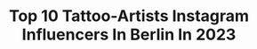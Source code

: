 ---
title: Top 10 Tattoo-Artists Instagram Influencers In Berlin In 2023
description: >-
  Find top tattoo-artists Instagram influencers in Berlin in 2023. Most popular hashtags: #tattooartist #berlin #tattoo #inked.
platform: Instagram
hits: 39
text_top: See the most popular Instagram influencers on inBeat.
text_bottom: Our database aggregates 39 Instagram influencers like this in Berlin, Germany for you to connect with.
profiles:
  - username: "tattoo_hasso"
    fullname: >-
      TATTOO ARTIST FROM BERLIN📍
    bio: >-
      Potsdamer Str. 161 10783 Berlin/Schöneberg ❌TERMINANFRAGEN NUR ÜBER INSTAGRAM❌
    location: "Germany"
    followers: 24650
    engagement: 545
    commentsToLikes: 0.021213
    id: ck5bzpxfbrmex0i11a3j57dfw
    verified: false
    hashtags: "#dove, #tattoohasso, #headtattoo, #tattoos"
  - username: "let.the.nipples.shine"
    fullname: >-
      let the n!pples shine
    bio: >-
      📍Berlin, #friedrichshain 📷 #photography project supporting no bra freedom. Scouting, photography & project by IC. 📨 #model applications are welcome.
    location: "Germany"
    followers: 40905
    engagement: 349
    commentsToLikes: 0.009568
    id: ckap6ochwgqwm0i78s4uia5iu
    verified: false
    hashtags: "#artist, #portraitphotography, #leatherharnesses, #tattoedgirl"
  - username: "albareyk"
    fullname: >-
      Tattoo Artist 🌞
    bio: >-
      ▪️BERLIN-Private studio. ▫️2021 waiting list open. ◾️she/her✨ 🔳To book please fill the form here⬇️
    location: "Germany"
    followers: 19620
    engagement: 258
    commentsToLikes: 0.013905
    id: ckap1qx8ovqgw0i78zprhu99a
    verified: false
    hashtags: "#flowertattoo, #tattooartist, #tttcollector, #tttism"
  - username: "christian.berndt.tattoo"
    fullname: >-
      ☠︎Christian Berndt☠︎
    bio: >-
      ✖️Jewelz Tattoo Shop✖️ ✖️Braunschweig Germany✖️ @chriz.berndt 📨jewelztattooshop@outlook.de
    location: "Germany"
    followers: 172130
    engagement: 89
    commentsToLikes: 0.007371
    id: ck5chtidlrfst0i11h58shn9s
    verified: false
    hashtags: "#germany, #tattoos, #inked, #tattoo"
  - username: "unclea"
    fullname: >-
      Uncle Allan
    bio: >-
      Tattoo artist and photo geek. Danish but living in Berlin, Germany. Www.YouTube.com/user/theuncleallan uaphoto.blogspot.com onkelallan@gmail.com
    location: "Germany"
    followers: 47231
    engagement: 234
    commentsToLikes: 0.025833
    id: ck134pkj7xkzc0i19zcpjpszz
    verified: false
    hashtags: "#berlin, #berlintattoo, #germantattooers, #tattoolife"
  - username: "dominik_thewho"
    fullname: >-
      Dominik theWHO
    bio: >-
      ф︎ STORIES. NOT TATTOOS. ф︎ MEIN HERZENSPROJEKT ↓ ф︎ @thewho_studio - NewCulture ф︎ CREATOR ф︎ BERLIN ф︎ BOOKING CLOSE
    location: "Germany"
    followers: 55043
    engagement: 235
    commentsToLikes: 0.012215
    id: ck8svrjl7cfro0j78k31hjnr1
    verified: false
    hashtags: "#artist, #blackwork, #tattooist, #tattooing"
  - username: "blvckacidkvlt"
    fullname: >-
      BLVCK ACID KVLT
    bio: >-
      Temple of Khazra Tattoo artist @akaberlin DM for contact #darkartists#blackwork#occultart
    location: "Germany"
    followers: 18507
    engagement: 567
    commentsToLikes: 0.018721
    id: ck5hm8z4tlips0i11tngvb1ou
    verified: false
    hashtags: ""
  - username: "crazy_art_station1"
    fullname: >-
      Willi Müller
    bio: >-
      Carpenter from Berlin Germany DM me for more info
    location: "Germany"
    followers: 30837
    engagement: 349
    commentsToLikes: 0.008324
    id: ck9wduj0dhbwh0j78h8be6m7h
    verified: false
    hashtags: "#darkhome, #horrorlover, #gothstyle, #ghoul"
  - username: "monischarnagltattoo"
    fullname: >-
      𝐌𝐨𝐧𝐢
    bio: >-
      ✽ Tattoos and Art from Germany, Bavaria ✽ private Atelier 🇩🇪 & GUESTSPOTS 🇦🇹 ✽ BOOKS CLOSED ✽ monischarnagl.tattoo@gmail.com
    location: "Germany"
    followers: 10911
    engagement: 614
    commentsToLikes: 0.028704
    id: ck13ba5z8ug250i19y5bemyh9
    verified: false
    hashtags: "#girlpower, #wildcatgermany, #portrait, #lockdownmood"
  - username: "thesharks_"
    fullname: >-
      Sarah Sharks
    bio: >-
      🥷 @sharko030
    location: "Germany"
    followers: 27395
    engagement: 112
    commentsToLikes: 0.013646
    id: ck5qa8reff4zw0i112gmjtj9m
    verified: false
    hashtags: "#inked, #healthylifestyle, #girlswithtattoos, #tattoos"
---